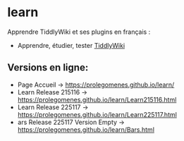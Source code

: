 # learn

Apprendre TiddlyWiki et ses plugins en français :

* Apprendre, étudier, tester  [TiddlyWiki](https://tiddlywiki.com/)

## Versions en ligne: 

- Page Accueil -> https://prolegomenes.github.io/learn/
- Learn Release 215116 -> https://prolegomenes.github.io/learn/Learn215116.html
- Learn Release 225117 -> https://prolegomenes.github.io/learn/Learn225117.html
- ars Release 225117 Version Empty -> https://prolegomenes.github.io/learn/Bars.html
